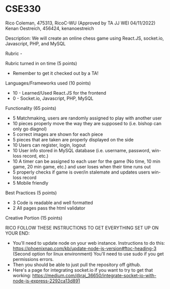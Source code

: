 # CSE330
Rico Coleman, 475313, RicoC-WU
(Approved by TA JJ WEI 04/11/2022)
Kenan Oestreich, 456424, kenanoestreich

Description: We will create an online chess game using React.JS, socket.io, Javascript, PHP, and MySQL

Rubric - 

Rubric turned in on time (5 points)
- Remember to get it checked out by a TA!

Languages/Frameworks used (10 points)
- 10 - Learned/Used React.JS for the frontend
- 0 - Socket.io, Javascript, PHP, MySQL

Functionality (65 points)
- 5 Matchmaking, users are randomly assigned to play with another user
- 10 pieces properly move the way they are supposed to (i.e. bishop can only go diagnol)
- 5 correct images are shown for each piece 
- 5 pieces that are taken are properly displayed on the side
- 10 Users can register, login, logout
- 10 User info stored in MySQL database (i.e. username, password, win-loss record, etc.)
- 10 A timer can be assigned to each user for the game (No time, 10 min game, 20 min game, etc.) and user loses when their time runs out
- 5 properly checks if game is over/in stalemate and updates users win-loss record
- 5 Mobile friendly 

Best Practices (5 points)
- 3 Code is readable and well formatted
- 2 All pages pass the html validator

Creative Portion (15 points)


RICO FOLLOW THESE INSTRUCTIONS TO GET EVERYTHING SET UP ON YOUR END: 

- You'll need to update node on your web instance. Instructions to do this: https://phoenixnap.com/kb/update-node-js-version#ftoc-heading-3 (Second option for linux environment) You'll need to use sudo if you get permissions errors. 
- Then you should be able to just pull the repository off github. 
- Here's a page for integrating socket.io if you want to try to get that working: https://medium.com/@raj_36650/integrate-socket-io-with-node-js-express-2292ca13d891
